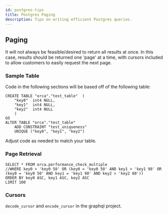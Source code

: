 ```yaml
---
id: postgres-tips
title: Postgres Paging
description: Tips on writing efficient Postgres queries.
---
```


## Paging
It will not always be feasible/desired to return all results at once.
In this case, results should be returned one 'page' at a time, with cursors included to allow customers to easily request the next page.

### Sample Table
Code in the following sections will be based off of the following table:
```
CREATE TABLE "orca"."test_table"  ( 
	"key0"	int4 NULL,
	"key1"	int4 NULL,
	"key2"	int4 NULL 
	)
GO
ALTER TABLE "orca"."test_table"
	ADD CONSTRAINT "test_uniqueness"
	UNIQUE ("key0", "key1", "key2")
```

Adjust code as needed to match your table.

### Page Retrieval

```
SELECT * FROM orca.performance_check_multiple
//WHERE key0 > 'key0 50' OR (key0 = 'key0 50' AND key1 > 'key1 98' OR (key0 = 'key0 50' AND key1 = 'key1 98' AND key2 > 'key2 60'))
ORDER BY key0 ASC, key1 ASC, key2 ASC
LIMIT 100
```

### Cursors
`decode_cursor` and `encode_cursor` in the graphql project.